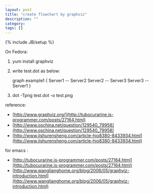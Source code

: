 ```yaml
---
layout: post
title: "create flowchart by graphviz"
description: ""
category: 
tags: []
---
```

{% include JB/setup %}

On Fedora:  

1. yum install graphviz 
2. write test.dot as below:  

	graph example1 {
	Server1 -- Server2
	Server2 -- Server3
	Server3 -- Server1
	}

3. dot -Tpng test.dot -o test.png

reference:  
+ [http://www.graphviz.org/](http://tubocurarine.is-programmer.com/posts/27164.html)
+ [http://www.oschina.net/question/129540_79958](http://www.oschina.net/question/129540_79958)
+ [http://www.jishurensheng.com/article-hjo8380-8433934.html](http://www.jishurensheng.com/article-hjo8380-8433934.html)

for emacs :  
+ [http://tubocurarine.is-programmer.com/posts/27164.html](http://tubocurarine.is-programmer.com/posts/27164.html)
+ [http://www.wanglianghome.org/blog/2006/05/graphviz-introduction.html](http://www.wanglianghome.org/blog/2006/05/graphviz-introduction.html)

